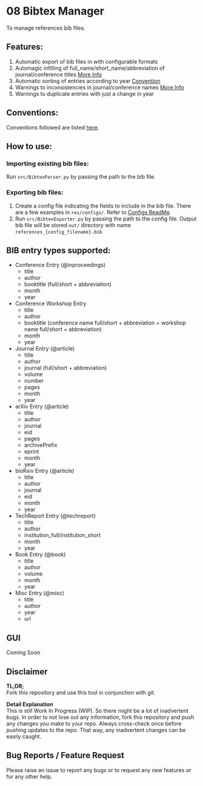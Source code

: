 # 08 Bibtex Manager

To manage references bib files.

## Features:
1. Automatic export of bib files in with configurable formats
2. Automagic infilling of full_name/short_name/abbreviation of journal/conference titles [More Info](res/short_forms/ReadMe.md)
3. Automatic sorting of entries according to year [Convention](./res/configs/Conventions.md)
4. Warnings to inconsistencies in journal/conference names [More Info](res/short_forms/ReadMe.md)
5. Warnings to duplicate entries with just a change in year


## Conventions:
Conventions followed are listed [here](./res/configs/Conventions.md).

## How to use:
### Importing existing bib files:
Run `src/BibtexParser.py` by passing the path to the bib file.

### Exporting bib files:
1. Create a config file indicating the fields to include in the bib file.
There are a few examples in `res/configs/`. Refer to [Configs ReadMe](./res/configs/ReadMe.md).
2. Run `src/BibtexExporter.py` by passing the path to the config file.
Output bib file will be stored  `out/` directory with name `references_{config_filename}.bib`

## BIB entry types supported:
* Conference Entry (@inproceedings)
    * title
    * author
    * booktitle (full/short + abbreviation)
    * month
    * year
* Conference Workshop Entry
    * title
    * author
    * booktitle (conference name full/short + abbreviation + workshop name full/short + abbreviation)
    * month
    * year
* Journal Entry (@article)
    * title
    * author
    * journal (full/short + abbreviation)
    * volume
    * number
    * pages
    * month
    * year
* arXiv Entry (@article)
    * title
    * author
    * journal
    * eid
    * pages
    * archivePrefix
    * eprint
    * month
    * year
* bioRxiv Entry (@article)
    * title
    * author
    * journal
    * eid
    * month
    * year
* TechReport Entry (@techreport)
    * title
    * author
    * institution_full/institution_short
    * month
    * year
* Book Entry (@book)
    * title
    * author
    * volume
    * month
    * year
* Misc Entry (@misc)
    * title
    * author
    * year
    * url

## GUI
Coming Soon

## Disclaimer
**TL;DR;**  
Fork this repository and use this tool in conjunction with git.

**Detail Explanation**  
This is still Work In Progress (WIP).
So there might be a lot of inadvertent bugs.
In order to not lose out any information, fork this repository and push any changes you make to your repo.
Always cross-check once before pushing updates to the repo.
That way, any inadvertent changes can be easily caught.

## Bug Reports / Feature Request
Please raise an issue to report any bugs or to request any new features or for any other help.
